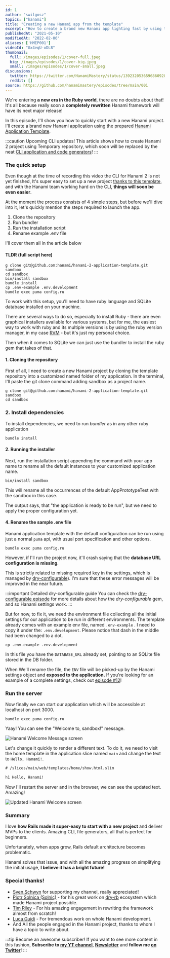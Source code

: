 ```yaml
---
id: 1
author: "swilgosz"
topics: ["hanami"]
title: "Creating a new Hanami app from the template"
excerpt: "How to create a brand new Hanami app lighting fast by using the Hanami application template."
publishedAt: "2021-05-10"
modifiedAt: "2022-02-06"
aliases: ['HMEP001']
videoId: "Gx4eqU-oDL8"
thumbnail:
  full: /images/episodes/1/cover-full.jpeg
  big: /images/episodes/1/cover-big.jpeg
  small: /images/episodes/1/cover-small.jpeg
discussions:
  twitter: https://twitter.com/HanamiMastery/status/1392320536596860928
  reddit: []
source: https://github.com/hanamimastery/episodes/tree/main/001
---
```


We're entering **a new era in the Ruby world**, there are no doubts about that! It's all because really soon a **completely rewritten** Hanami framework will have its next major release!

In this episode, I'll show you how to quickly start with a new Hanami project.  I'll create a brand new Hanami application using the prepared [Hanami Application Template](https://github.com/hanami/hanami-2-application-template).

:::caution Upcoming CLI updates!
This article shows how to create Hanami 2 project using Temporary repository, which soon will be replaced by the neat [CLI application and code generators](https://github.com/hanami/cli)!
:::

### The quick setup

Even though at the time of recording this video the CLI for Hanami 2 is not yet finished, It's super easy to set up a new project [thanks to this template](https://github.com/hanami/hanami-2-application-template), and with the Hanami team working hard on the CLI, **things will soon be even easier**.

At the moment the process consists of 4 simple steps, but before we'll dive into it, let's quickly mention the steps required to launch the app.

1. Clone the repository
2. Run bundler
3. Run the installation script
4. Rename example .env file

I'll cover them all in the article below

#### TLDR (full script here)

```shell
g clone git@github.com:hanami/hanami-2-application-template.git sandbox
cd sandbox
bin/install sandbox
bundle install
cp .env-example .env.development
bundle exec puma config.ru
```

To work with this setup, you'll need to have ruby language and SQLite database installed on your machine.

There are several ways to do so, especially to install Ruby - there are even graphical installers available for various systems, but for me, the easiest way to work with ruby and its multiple versions is by using the ruby version manager, in my case [RVM](https://rvm.io) - but it's just my personal choice.

Then when it comes to SQLite we can just use the bundler to install the ruby gem that takes of that.

#### 1. Cloning the repository

First of all, I need to create a new Hanami project by cloning the template repository into a customized named folder of my application. In the terminal, I'll paste the git clone command adding sandbox as a project name.

```shell
g clone git@github.com:hanami/hanami-2-application-template.git sandbox
cd sandbox
```

### 2. Install dependencies

To install dependencies, we need to run _bundler_ as in any other ruby application

```shell
bundle install
```

#### 2. Running the installer

Next, run the installation script appending the command with your app name to rename all the default
instances to your customized application name.

```shell
bin/install sandbox
```

This will rename all the occurrences of the default AppPrototypeTest with the sandbox in this case.

The output says, that "the application is ready to be run", but we need to apply the proper configuration yet.

#### 4. Rename the sample .env file

Hanami application template with the default configuration can be run using just a normal `puma` api, with usual port specification and other options.

```shell
bundle exec puma config.ru
```

However, if I'll run the project now, it'll crash saying that the **database URL configuration is missing**. 

This is strictly related to missing required key in the settings, which is managed by [dry-configurable](https://dry-rb.org/gems/dry-configurable)). I'm sure that these error messages will be improved in the near future. 

:::important Detailed dry-configurable guide
You can check the [dry-configurable episode](/episodes/5-configure-anything-with-dry-configurable) for more details about how the *dry-configurable* gem, and so Hanami settings work.
:::

But for now, to fix it, we need the environment file collecting all the initial settings for our application to be run in different environments. The template already comes with an example env file, named `.env-example` . I need to copy it under the: `.env.development`. Please notice that dash in the middle had been changed to a dot.

```shell
cp .env-example .env.development
```

In this file you have the `DATABASE_URL` already set, pointing to an SQLite file stored in the DB folder.

When We'll rename the file, the `ENV` file will be picked-up by the Hanami settings object and **exposed to the application.** If you're looking for an example of a complete settings, check out [episode #12](/episodes/12-authorization-with-jwt)!

### Run the server

Now finally we can start our application which will be accessible at localhost on port 3000.

```shell
bundle exec puma config.ru
```

Yaay! You can see the "Welcome to, sandbox!" message.

![Hanami Welcome Message screen](/images/episodes/1/hanami-welcome-screen.png)

Let's change it quickly to render a different text. To do it, we need to visit the home template in the application slice named `main` and change the text to `Hello, Hanami!`.

```html
# /slices/main/web/templates/home/show.html.slim

h1 Hello, Hanami!
```

Now I'll restart the server and in the browser, we can see the updated text. Amazing!

![Updated Hanami Welcome screen](/images/episodes/1/updated-welcome-screen-in-hanami.png)

### Summary

I love **how Rails made it super-easy to start with a new project** and deliver MVPs to the clients. Amazing CLI, file generators, all that is perfect for beginners.

Unfortunately, when apps grow, Rails default architecture becomes problematic.

Hanami solves that issue, and with all the amazing progress on simplifying the initial usage, **I believe it has a bright future!**

### Special thanks!

- [Sven Schwyn](https://github.com/svoop) for supporting my channel, really appreciated!
- [Piotr Solnica (Solnic)](https://github.com/solnic) - for his great work on [dry-rb](https://github.com/dry-rb) ecosystem which made Hanami project possible.
- [Tim Riley](https://timriley.info/) - For his amazing engagement in rewriting the framework almost from scratch!
- [Luca Guidi](https://lucaguidi.com/) - For tremendous work on whole Hanami development.
- And All the people engaged in the Hanami project, thanks to whom I have a topic to write about.

:::tip Become an awesome subscriber!
If you want to see more content in this fashion, **Subscribe to [my YT channel](https://www.youtube.com/channel/UC4Z5nwSfZrUO4NI_n9SY3uQ)**, **[Newsletter](https://mailchi.mp/6ac8f64f3c5d/hanami-mastery-newsletter)** and **follow me [on Twitter](https://twitter.com/hanamimastery)**!
:::
